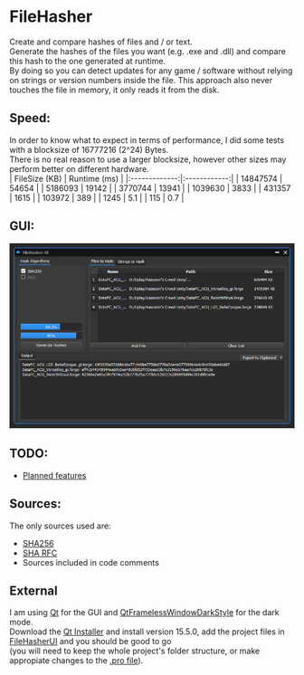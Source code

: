 # FileHasher
Create and compare hashes of files and / or text.  
Generate the hashes of the files you want (e.g. .exe and .dll) and compare this hash to the one generated at runtime.  
By doing so you can detect updates for any game / software without relying on strings or version numbers inside the file. This approach also never touches the file in memory, it only reads it from the disk.  

## Speed:  
In order to know what to expect in terms of performance, I did some tests with a blocksize of 16777216 (2^24) Bytes.  
There is no real reason to use a larger blocksize, however other sizes may perform better on different hardware.  
| FileSize (KB) | Runtime (ms) |
|:-------------:|:------------:|
| 14847574      | 54654        |
| 5186093       | 19142        |
| 3770744       | 13941        |
| 1039630       | 3833         |
| 431357        | 1615         |
| 103972        | 389          |
| 1245          | 5.1          |
| 115           | 0.7          |  

## GUI:  
![GUI_Preview](https://github.com/AlEscher/FileHasher/blob/master/GUI/FileHasherUI/Resources/GUIPreview.PNG)

## TODO:
- [Planned features](https://github.com/AlEscher/FileHasher/projects/1)

## Sources:
The only sources used are:
- [SHA256](https://en.wikipedia.org/wiki/SHA-2)
- [SHA RFC](https://tools.ietf.org/html/rfc3174)
- Sources included in code comments

## External
I am using [Qt](https://www.qt.io/download-open-source) for the GUI
and [QtFramelessWindowDarkStyle](https://github.com/Jorgen-VikingGod/Qt-Frameless-Window-DarkStyle) for the dark mode.  
Download the [Qt Installer](https://www.qt.io/download-qt-installer) and install version 15.5.0, add the project files in [FileHasherUI](https://github.com/AlEscher/FileHasher/tree/master/GUI/FileHasherUI) and you should be good to go  
(you will need to keep the whole project's folder structure, or make appropiate changes to the [.pro file](https://github.com/AlEscher/FileHasher/blob/master/GUI/FileHasherUI/FileHasherUI.pro)).  
